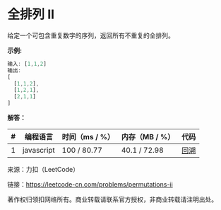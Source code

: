 # 全排列 II

给定一个可包含重复数字的序列，返回所有不重复的全排列。

**示例:**

``` javascript
输入: [1,1,2]
输出:
[
  [1,1,2],
  [1,2,1],
  [2,1,1]
]
```

**解答：**

**#**|**编程语言**|**时间（ms / %）**|**内存（MB / %）**|**代码**
--|--|--|--|--
1|javascript|100 / 80.77|40.1 / 72.98|[回溯](./javascript/ac_v1.js)

来源：力扣（LeetCode）

链接：https://leetcode-cn.com/problems/permutations-ii

著作权归领扣网络所有。商业转载请联系官方授权，非商业转载请注明出处。
